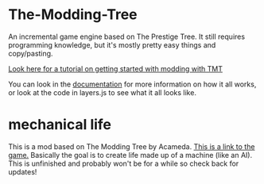 # The-Modding-Tree

An incremental game engine based on The Prestige Tree. It still requires programming knowledge, but it's mostly pretty easy things and copy/pasting.

[Look here for a tutorial on getting started with modding with TMT](docs/tutorials/getting-started.md)

You can look in the [documentation](docs/!general-info.md) for more information on how it all works, or look at the code in layers.js to see what it all looks like.

# mechanical life

This is a mod based on The Modding Tree by Acameda. [This is a link to the game.](https://raw.githack.com/blaster003/mechanical-life/master/index.html)
Basically the goal is to create life made up of a machine (like an AI). This is unfinished and probably won't be for a while so check back for updates!
